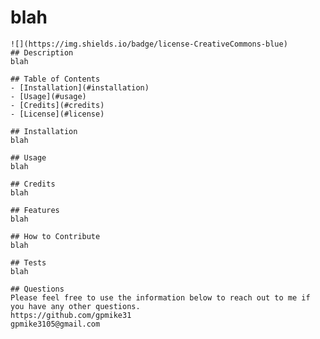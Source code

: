 # blah
    ![](https://img.shields.io/badge/license-CreativeCommons-blue)
    ## Description
    blah

    ## Table of Contents
    - [Installation](#installation)
    - [Usage](#usage)
    - [Credits](#credits)
    - [License](#license)

    ## Installation
    blah

    ## Usage
    blah

    ## Credits
    blah

    ## Features
    blah

    ## How to Contribute
    blah

    ## Tests
    blah

    ## Questions
    Please feel free to use the information below to reach out to me if you have any other questions.
    https://github.com/gpmike31
    gpmike3105@gmail.com
    